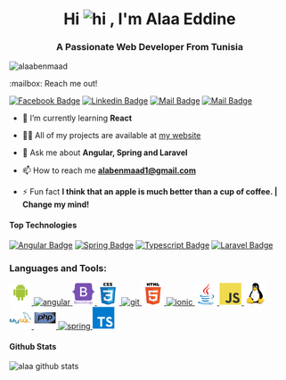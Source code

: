 <h1 align="center">Hi <img src="https://user-images.githubusercontent.com/1303154/88677602-1635ba80-d120-11ea-84d8-d263ba5fc3c0.gif" width="28px" height="28px" alt="hi"> , I'm Alaa Eddine</h1>
<h3 align="center">A Passionate Web  Developer From Tunisia</h3>

<p align="left"> <img src="https://komarev.com/ghpvc/?username=alaabenmaad&label=Profile%20views&color=0e75b6&style=flat" alt="alaabenmaad" /> </p>
:mailbox: Reach me out!

[![Facebook Badge](https://img.shields.io/badge/-@ala_ben_maad-4267B2?style=flat&labelColor=4267B2&logo=facebook&logoColor=white&link=https://twitter.com/Ipenywis)](https://www.facebook.com/ala.benmaad) [![Linkedin Badge](https://img.shields.io/badge/-alaa_ben_maad-0e76a8?style=flat&labelColor=0e76a8&logo=linkedin&logoColor=white)](https://linkedin.com/in/alaa-ben-maad) [![Mail Badge](https://img.shields.io/badge/-@ala_ben_maad-e84393?style=flat&labelColor=e84393&logo=instagram&logoColor=white)](https://instagram.com/ala_ben_maad) [![Mail Badge](https://img.shields.io/badge/-ala_ben_maad-c0392b?style=flat&labelColor=c0392b&logo=gmail&logoColor=white)](mailto:alabenmaad1@gmail.com)

- 🌱 I’m currently learning **React**

- 👨‍💻 All of my projects are available at [my website](https://alaa-benmaad.me)

- 💬 Ask me about **Angular, Spring and Laravel**

- 📫 How to reach me **alabenmaad1@gmail.com**

- ⚡ Fun fact **I think that an apple is much better than a cup of coffee. | Change my mind!**

#### Top Technologies

<!-- TODO: Make technologies links takes you to repositories -->

[![Angular Badge](https://img.shields.io/badge/-Angular-a6120d?style=for-the-badge&labelColor=black&logo=angular&logoColor=dd1b16)](#) [![Spring Badge](https://img.shields.io/badge/-Spring-6db33f?style=for-the-badge&labelColor=black&logo=spring&logoColor=6db33f)](#) [![Typescript Badge](https://img.shields.io/badge/-Typescript-007acc?style=for-the-badge&labelColor=black&logo=typescript&logoColor=007acc)](#) [![Laravel Badge](https://img.shields.io/badge/-Laravel-F05340?style=for-the-badge&labelColor=black&logo=Laravel&logoColor=F05340)](#)

<h3 align="left">Languages and Tools:</h3>
<p align="left"> <a href="https://developer.android.com" target="_blank" rel="noreferrer"> <img src="https://raw.githubusercontent.com/devicons/devicon/master/icons/android/android-original-wordmark.svg" alt="android" width="40" height="40"/> </a> <a href="https://angular.io" target="_blank" rel="noreferrer"> <img src="https://angular.io/assets/images/logos/angular/angular.svg" alt="angular" width="40" height="40"/> </a> <a href="https://getbootstrap.com" target="_blank" rel="noreferrer"> <img src="https://raw.githubusercontent.com/devicons/devicon/master/icons/bootstrap/bootstrap-plain-wordmark.svg" alt="bootstrap" width="40" height="40"/> </a> <a href="https://www.w3schools.com/css/" target="_blank" rel="noreferrer"> <img src="https://raw.githubusercontent.com/devicons/devicon/master/icons/css3/css3-original-wordmark.svg" alt="css3" width="40" height="40"/> </a> <a href="https://git-scm.com/" target="_blank" rel="noreferrer"> <img src="https://www.vectorlogo.zone/logos/git-scm/git-scm-icon.svg" alt="git" width="40" height="40"/> </a> <a href="https://www.w3.org/html/" target="_blank" rel="noreferrer"> <img src="https://raw.githubusercontent.com/devicons/devicon/master/icons/html5/html5-original-wordmark.svg" alt="html5" width="40" height="40"/> </a> <a href="https://ionicframework.com" target="_blank" rel="noreferrer"> <img src="https://upload.wikimedia.org/wikipedia/commons/d/d1/Ionic_Logo.svg" alt="ionic" width="40" height="40"/> </a> <a href="https://www.java.com" target="_blank" rel="noreferrer"> <img src="https://raw.githubusercontent.com/devicons/devicon/master/icons/java/java-original.svg" alt="java" width="40" height="40"/> </a> <a href="https://developer.mozilla.org/en-US/docs/Web/JavaScript" target="_blank" rel="noreferrer"> <img src="https://raw.githubusercontent.com/devicons/devicon/master/icons/javascript/javascript-original.svg" alt="javascript" width="40" height="40"/> </a> <a href="https://www.linux.org/" target="_blank" rel="noreferrer"> <img src="https://raw.githubusercontent.com/devicons/devicon/master/icons/linux/linux-original.svg" alt="linux" width="40" height="40"/> </a> <a href="https://www.mysql.com/" target="_blank" rel="noreferrer"> <img src="https://raw.githubusercontent.com/devicons/devicon/master/icons/mysql/mysql-original-wordmark.svg" alt="mysql" width="40" height="40"/> </a> <a href="https://www.php.net" target="_blank" rel="noreferrer"> <img src="https://raw.githubusercontent.com/devicons/devicon/master/icons/php/php-original.svg" alt="php" width="40" height="40"/> </a> <a href="https://spring.io/" target="_blank" rel="noreferrer"> <img src="https://www.vectorlogo.zone/logos/springio/springio-icon.svg" alt="spring" width="40" height="40"/> </a> <a href="https://www.typescriptlang.org/" target="_blank" rel="noreferrer"> <img src="https://raw.githubusercontent.com/devicons/devicon/master/icons/typescript/typescript-original.svg" alt="typescript" width="40" height="40"/> </a> </p>

#### Github Stats

![alaa github stats](https://github-readme-stats.vercel.app/api?username=alaabenmaad&count_private=true&theme=tokyonight&hide=contribs,prs)
